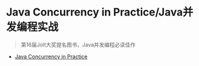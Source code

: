 

Java Concurrency in Practice/Java并发编程实战
============================
> 第16届Jolt大奖提名图书，Java并发编程必读佳作


* [Java Concurrency in Practice](http://jcip.net/)

